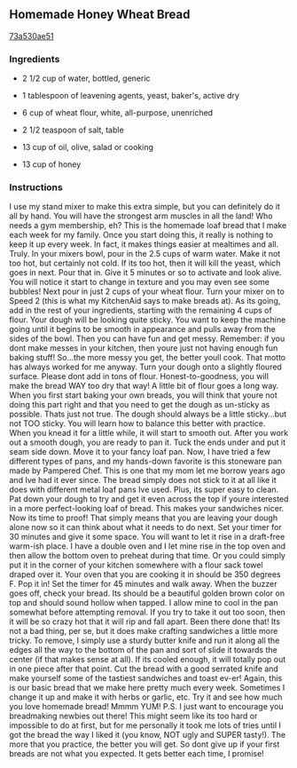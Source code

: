 ## Homemade Honey Wheat Bread

[73a530ae51](http://tastykitchen.com/recipes/breads/homemade-honey-wheat-bread/)

### Ingredients

 - 2 1/2 cup of water, bottled, generic

 - 1 tablespoon of leavening agents, yeast, baker's, active dry

 - 6 cup of wheat flour, white, all-purpose, unenriched

 - 2 1/2 teaspoon of salt, table

 - 13 cup of oil, olive, salad or cooking

 - 13 cup of honey

### Instructions

I use my stand mixer to make this extra simple, but you can definitely do it all by hand. You will have the strongest arm muscles in all the land! Who needs a gym membership, eh? This is the homemade loaf bread that I make each week for my family. Once you start doing this, it really is nothing to keep it up every week. In fact, it makes things easier at mealtimes and all. Truly. In your mixers bowl, pour in the 2.5 cups of warm water. Make it not too hot, but certainly not cold. If its too hot, then it will kill the yeast, which goes in next. Pour that in. Give it 5 minutes or so to activate and look alive. You will notice it start to change in texture and you may even see some bubbles! Next pour in just 2 cups of your wheat flour. Turn your mixer on to Speed 2 (this is what my KitchenAid says to make breads at). As its going, add in the rest of your ingredients, starting with the remaining 4 cups of flour. Your dough will be looking quite sticky. You want to keep the machine going until it begins to be smooth in appearance and pulls away from the sides of the bowl. Then you can have fun and get messy. Remember: if you dont make messes in your kitchen, then youre just not having enough fun baking stuff! So...the more messy you get, the better youll cook. That motto has always worked for me anyway. Turn your dough onto a slightly floured surface. Please dont add in tons of flour. Honest-to-goodness, you will make the bread WAY too dry that way! A little bit of flour goes a long way. When you first start baking your own breads, you will think that youre not doing this part right and that you need to get the dough as un-sticky as possible. Thats just not true. The dough should always be a little sticky...but not TOO sticky. You will learn how to balance this better with practice. When you knead it for a little while, it will start to smooth out. After you work out a smooth dough, you are ready to pan it. Tuck the ends under and put it seam side down. Move it to your fancy loaf pan. Now, I have tried a few different types of pans, and my hands-down favorite is this stoneware pan made by Pampered Chef. This is one that my mom let me borrow years ago and Ive had it ever since. The bread simply does not stick to it at all like it does with different metal loaf pans Ive used. Plus, its super easy to clean. Pat down your dough to try and get it even across the top if youre interested in a more perfect-looking loaf of bread. This makes your sandwiches nicer. Now its time to proof! That simply means that you are leaving your dough alone now so it can think about what it needs to do next. Set your timer for 30 minutes and give it some space. You will want to let it rise in a draft-free warm-ish place. I have a double oven and I let mine rise in the top oven and then allow the bottom oven to preheat during that time. Or you could simply put it in the corner of your kitchen somewhere with a flour sack towel draped over it. Your oven that you are cooking it in should be 350 degrees F. Pop it in! Set the timer for 45 minutes and walk away. When the buzzer goes off, check your bread. Its should be a beautiful golden brown color on top and should sound hollow when tapped. I allow mine to cool in the pan somewhat before attempting removal. If you try to take it out too soon, then it will be so crazy hot that it will rip and fall apart. Been there done that! Its not a bad thing, per se, but it does make crafting sandwiches a little more tricky. To remove, I simply use a sturdy butter knife and run it along all the edges all the way to the bottom of the pan and sort of slide it towards the center (if that makes sense at all). If its cooled enough, it will totally pop out in one piece after that point. Cut the bread with a good serrated knife and make yourself some of the tastiest sandwiches and toast ev-er! Again, this is our basic bread that we make here pretty much every week. Sometimes I change it up and make it with herbs or garlic, etc. Try it and see how much you love homemade bread! Mmmm YUM! P.S. I just want to encourage you breadmaking newbies out there! This might seem like its too hard or impossible to do at first, but for me personally it took me lots of tries until I got the bread the way I liked it (you know, NOT ugly and SUPER tasty!). The more that you practice, the better you will get. So dont give up if your first breads are not what you expected. It gets better each time, I promise!